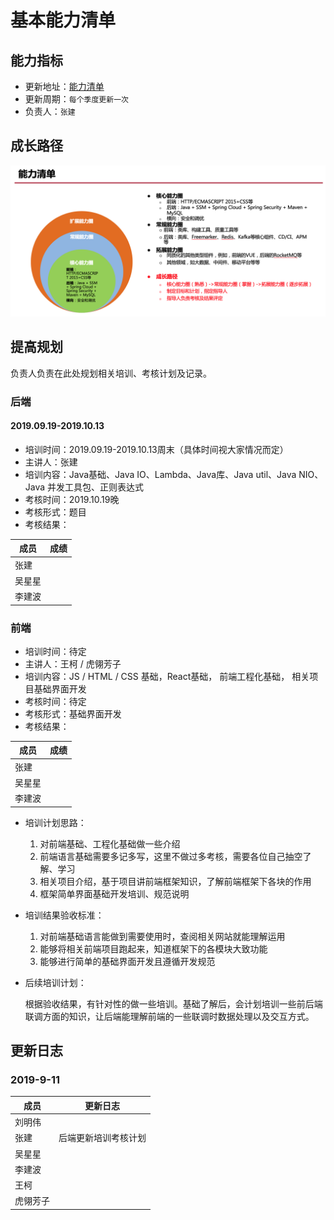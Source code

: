# 基本能力清单

## 能力指标
- 更新地址：[能力清单](https://docs.qq.com/sheet/DYlRzdW5YeHl4ckdv?c=E131E0B0)
- 更新周期：`每个季度更新一次`
- 负责人：`张建`

## 成长路径
![成长路径](./img/ability.png)

## 提高规划
负责人负责在此处规划相关培训、考核计划及记录。
### 后端

#### 2019.09.19-2019.10.13
- 培训时间：2019.09.19-2019.10.13周末（具体时间视大家情况而定）
- 主讲人：张建
- 培训内容：Java基础、Java IO、Lambda、Java库、Java util、Java NIO、 Java 并发工具包、正则表达式
- 考核时间：2019.10.19晚
- 考核形式：题目
- 考核结果：

成员|成绩
---|---
张建|
吴星星|
李建波|

### 前端

- 培训时间：待定
- 主讲人：王柯 / 虎翎芳子
- 培训内容：JS / HTML / CSS 基础，React基础， 前端工程化基础， 相关项目基础界面开发
- 考核时间：待定
- 考核形式：基础界面开发
- 考核结果：


成员|成绩
---|---
张建|
吴星星|
李建波|

- 培训计划思路：

    1. 对前端基础、工程化基础做一些介绍
    2. 前端语言基础需要多记多写，这里不做过多考核，需要各位自己抽空了解、学习
    3. 相关项目介绍，基于项目讲前端框架知识，了解前端框架下各块的作用
    4. 框架简单界面基础开发培训、规范说明
   
- 培训结果验收标准：

    1. 对前端基础语言能做到需要使用时，查阅相关网站就能理解运用
    2. 能够将相关前端项目跑起来，知道框架下的各模块大致功能
    3. 能够进行简单的基础界面开发且遵循开发规范
    
- 后续培训计划：

    根据验收结果，有针对性的做一些培训。基础了解后，会计划培训一些前后端联调方面的知识，让后端能理解前端的一些联调时数据处理以及交互方式。

## 更新日志
### 2019-9-11
成员|更新日志
---|---
刘明伟|
张建|后端更新培训考核计划
吴星星|
李建波|
王柯|
虎翎芳子|
